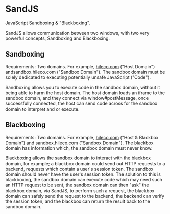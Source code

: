 SandJS
======

JavaScript Sandboxing &amp; "Blackboxing".

SandJS allows communication between two windows, with two very powerful concepts, Sandboxing and Blackboxing.

Sandboxing
----------

Requirements: Two domains. For example, [hileco.com](http://hileco.com) ("Host Domain") andsandbox.hileco.com ("Sandbox Domain"). The sandbox domain must be solely dedicated to executing potentially unsafe JavaScript ("Code").

Sandboxing allows you to execute code in the sandbox domain, without it being able to harm the host domain. The host domain loads an iframe to the sandbox domain, and they connect via window#postMessage, once successfully connected, the host can send code across for the sandbox domain to interpret and or execute.

Blackboxing
-----------

Requirements: Two domains. For example, [hileco.com](http://hileco.com) ("Host &amp; Blackbox Domain") and sandbox.hileco.com ("Sandbox Domain"). The blackbox domain has information which, the sandbox domain must never know.

Blackboxing allows the sandbox domain to interact with the blackbox domain, for example; a blackbox domain could send out HTTP requests to a backend, requests which contain a user's session token. The sandbox domain should never have the user's session token. The solution to this is blackboxing, the sandbox domain can execute code which may need such an HTTP request to be sent, the sandbox domain can then "ask" the blackbox domain, via SandJS, to perform such a request, the blackbox domain can safely send the request to the backend, the backend can verify the session token, and the blackbox can return the result back to the sandbox domain.
